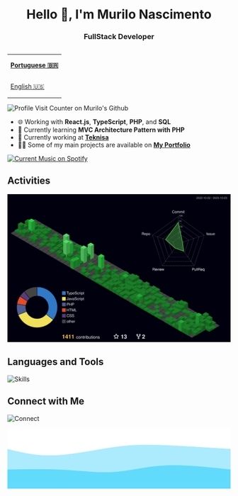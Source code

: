 <h1 align="center">Hello 👋, I'm Murilo Nascimento</h1>
<h3 align="center">FullStack Developer</h3>

<table align="right">
  <tr>
    <td height="43px">
      <b>
        <a href="README.md">Portuguese 🇧🇷</a>
      </b>
    </td>
  </tr>
  <tr>
    <td height="43px">
      <a href="README-en.md">English 🇺🇸</a>
    </td>
  </tr>
</table>

<div align="left">
  <img src="https://visitor-badge.feriirawann.repl.co/?username=murilonicemento&repo=murilonicemento&style=for-the-badge&label=Visitors&logo=OpenTelemetry&color=61DAFB&contentType=svg" alt="Profile Visit Counter on Murilo's Github" height="28px" />
</div>

- 🌐  Working with **React.js**, **TypeScript**, **PHP**, and **SQL**
- 🌱 Currently learning **MVC Architecture Pattern with PHP**
- 🌇 Currently working at **[Teknisa](https://www.teknisa.com/)**
- 👨‍💻 Some of my main projects are available on **[My Portfolio](https://my-portfolio-chi-nine.vercel.app/projects)**

<div align="left">
  <a href="https://github.com/tthn0/Spotify-Readme">
  <img src="https://spotify-readme-u8sa.vercel.app/api?theme=dark" alt="Current Music on Spotify">
</a>
</div>

## Activities

![Activities](./profile-3d-contrib/profile-night-green.svg)

## Languages and Tools

![Skills](https://skillicons.dev/icons?i=html,css,sass,javascript,react,styledcomponents,typescript,php,mysql,git)

## Connect with Me

![Connect](https://skillicons.dev/icons?i=linkedin,devto,discord)

![Animated Footer Waves](./images/animated-waves.svg)
